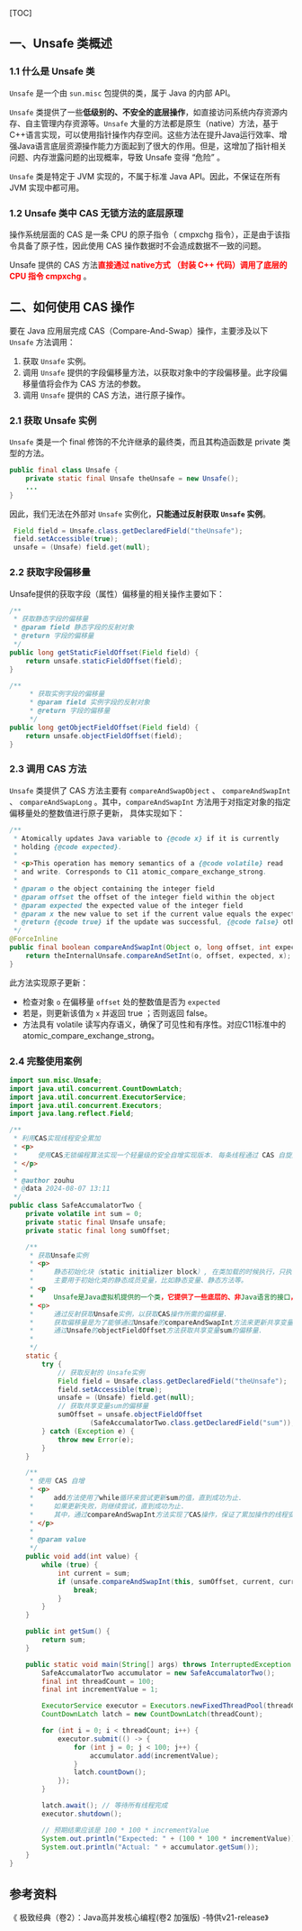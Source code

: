 [TOC]

## 一、Unsafe 类概述

### 1.1 什么是 Unsafe 类

`Unsafe` 是一个由 `sun.misc` 包提供的类，属于 Java 的内部 API。

`Unsafe` 类提供了一些**低级别的、不安全的底层操作**，如直接访问系统内存资源内存、自主管理内存资源等。`Unsafe` 大量的方法都是原生（native）方法，基于 C++语言实现，可以使用指针操作内存空间。这些方法在提升Java运行效率、增强Java语言底层资源操作能力方面起到了很大的作用。但是，这增加了指针相关问题、内存泄露问题的出现概率，导致 Unsafe 变得 “危险” 。

`Unsafe` 类是特定于 JVM 实现的，不属于标准 Java API。因此，不保证在所有 JVM 实现中都可用。

 

### 1.2 Unsafe 类中 CAS 无锁方法的底层原理

操作系统层面的 CAS 是一条 CPU 的原子指令（ cmpxchg 指令），正是由于该指令具备了原子性，因此使用 CAS 操作数据时不会造成数据不一致的问题。

Unsafe 提供的 CAS 方法<font color="red">**直接通过 native方式 （封装 C++ 代码）调用了底层的 CPU 指令 cmpxchg**</font> 。



## 二、如何使用 CAS 操作

要在 Java 应用层完成 CAS（Compare-And-Swap）操作，主要涉及以下 `Unsafe` 方法调用：

1. 获取 `Unsafe` 实例。
2. 调用 `Unsafe` 提供的字段偏移量方法，以获取对象中的字段偏移量。此字段偏移量值将会作为 CAS 方法的参数。
3. 调用 `Unsafe` 提供的 CAS 方法，进行原子操作。



### 2.1 获取 Unsafe 实例

`Unsafe` 类是一个 final 修饰的不允许继承的最终类，而且其构造函数是 private 类型的方法。

```java
public final class Unsafe {
	private static final Unsafe theUnsafe = new Unsafe();
	...
}
```

因此，我们无法在外部对 `Unsafe` 实例化，**只能通过反射获取 `Unsafe`  实例**。

```java
 Field field = Unsafe.class.getDeclaredField("theUnsafe");
 field.setAccessible(true);
 unsafe = (Unsafe) field.get(null);
```



### 2.2 获取字段偏移量

Unsafe提供的获取字段（属性）偏移量的相关操作主要如下：

```java
/**
 * 获取静态字段的偏移量
 * @param field 静态字段的反射对象
 * @return 字段的偏移量
 */
public long getStaticFieldOffset(Field field) {
    return unsafe.staticFieldOffset(field);
}

/**
     * 获取实例字段的偏移量
     * @param field 实例字段的反射对象
     * @return 字段的偏移量
     */
public long getObjectFieldOffset(Field field) {
    return unsafe.objectFieldOffset(field);
}
```



### 2.3 调用 CAS 方法

`Unsafe` 类提供了 CAS 方法主要有  `compareAndSwapObject` 、 `compareAndSwapInt` 、 `compareAndSwapLong` 。其中，`compareAndSwapInt` 方法用于对指定对象的指定偏移量处的整数值进行原子更新， 具体实现如下：

```java
/**
 * Atomically updates Java variable to {@code x} if it is currently
 * holding {@code expected}.
 *
 * <p>This operation has memory semantics of a {@code volatile} read
 * and write. Corresponds to C11 atomic_compare_exchange_strong.
 *
 * @param o the object containing the integer field
 * @param offset the offset of the integer field within the object
 * @param expected the expected value of the integer field
 * @param x the new value to set if the current value equals the expected value
 * @return {@code true} if the update was successful, {@code false} otherwise
 */
@ForceInline
public final boolean compareAndSwapInt(Object o, long offset, int expected, int x) {
    return theInternalUnsafe.compareAndSetInt(o, offset, expected, x);
}

```

此方法实现原子更新：

- 检查对象 `o` 在偏移量 `offset` 处的整数值是否为 `expected`
- 若是，则更新该值为 `x` 并返回 true ；否则返回 false。
- 方法具有 volatile 读写内存语义，确保了可见性和有序性。对应C11标准中的atomic_compare_exchange_strong。



### 2.4 完整使用案例

```java
import sun.misc.Unsafe;
import java.util.concurrent.CountDownLatch;
import java.util.concurrent.ExecutorService;
import java.util.concurrent.Executors;
import java.lang.reflect.Field;

/**
 * 利用CAS实现线程安全累加
 * <p>
 *     使用CAS无锁编程算法实现一个轻量级的安全自增实现版本. 每条线程通过 CAS 自旋对共享数据进行自增操作.
 * </p>
 *
 * @author zouhu
 * @data 2024-08-07 13:11
 */
public class SafeAccumalatorTwo {
    private volatile int sum = 0;
    private static final Unsafe unsafe;
    private static final long sumOffset;

    /**
     * 获取Unsafe实例
     * <p>
     *     静态初始化块（static initializer block）, 在类加载的时候执行，只执行一次。
     *     主要用于初始化类的静态成员变量，比如静态变量、静态方法等。
     * <p
     *     Unsafe是Java虚拟机提供的一个类，它提供了一些底层的、非Java语言的接口，允许Java程序直接调用操作系统的底层服务。
     * <p>
     *     通过反射获取Unsafe实例，以获取CAS操作所需的偏移量.
     *     获取偏移量是为了能够通过Unsafe的compareAndSwapInt方法来更新共享变量的值.
     *     通过Unsafe的objectFieldOffset方法获取共享变量sum的偏移量.
     *
     */
    static {
        try {
            // 获取反射的 Unsafe实例
            Field field = Unsafe.class.getDeclaredField("theUnsafe");
            field.setAccessible(true);
            unsafe = (Unsafe) field.get(null);
            // 获取共享变量sum的偏移量
            sumOffset = unsafe.objectFieldOffset
                    (SafeAccumalatorTwo.class.getDeclaredField("sum"));
        } catch (Exception e) {
            throw new Error(e);
        }
    }

    /**
     * 使用 CAS 自增
     * <p>
     *     add方法使用了while循环来尝试更新sum的值，直到成功为止.
     *     如果更新失败，则继续尝试，直到成功为止.
     *     其中，通过compareAndSwapInt方法实现了CAS操作，保证了累加操作的线程安全性。
     * </p>
     *
     * @param value
     */
    public void add(int value) {
        while (true) {
            int current = sum;
            if (unsafe.compareAndSwapInt(this, sumOffset, current, current + value)) {
                break;
            }
        }
    }

    public int getSum() {
        return sum;
    }

    public static void main(String[] args) throws InterruptedException {
        SafeAccumalatorTwo accumulator = new SafeAccumalatorTwo();
        final int threadCount = 100;
        final int incrementValue = 1;

        ExecutorService executor = Executors.newFixedThreadPool(threadCount);
        CountDownLatch latch = new CountDownLatch(threadCount);

        for (int i = 0; i < threadCount; i++) {
            executor.submit(() -> {
                for (int j = 0; j < 100; j++) {
                    accumulator.add(incrementValue);
                }
                latch.countDown();
            });
        }

        latch.await(); // 等待所有线程完成
        executor.shutdown();

        // 预期结果应该是 100 * 100 * incrementValue
        System.out.println("Expected: " + (100 * 100 * incrementValue));
        System.out.println("Actual: " + accumulator.getSum());
    }
}
```





## 参考资料

《 极致经典（卷2）：Java高并发核心编程(卷2 加强版) -特供v21-release》

